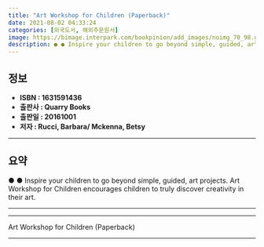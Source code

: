 ```yaml
---
title: "Art Workshop for Children (Paperback)"
date: 2021-08-02 04:33:24
categories: [외국도서, 해외주문원서]
image: https://bimage.interpark.com/bookpinion/add_images/noimg_70_98.gif
description: ● ● Inspire your children to go beyond simple, guided, art projects. Art Workshop for Children encourages children to truly discover creativity in their art.
---
```


## **정보**

- **ISBN : 1631591436**
- **출판사 : Quarry Books**
- **출판일 : 20161001**
- **저자 : Rucci, Barbara/ Mckenna, Betsy**

------



## **요약**

●  ●  Inspire your children to go beyond simple, guided, art projects. Art Workshop for Children encourages children to truly discover creativity in their art.

------



------


Art Workshop for Children (Paperback) 

------


